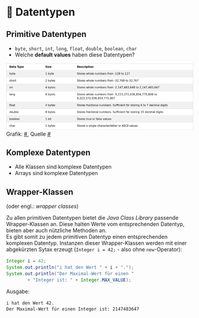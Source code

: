 # :1234: Datentypen

## Primitive Datentypen

-   `byte`, `short`, `int`, `long`, `float`, `double`, `boolean`, `char`
-   Welche **default values** haben diese Datentypen?

![primitive types overview](/assets/images/primitive-data-types.png)
Grafik: [#](/assets/images/primitive-data-types.png), Quelle [#](https://de.wikibooks.org/wiki/Java_Standard)


## Komplexe Datentypen

- Alle Klassen sind komplexe Datentypen
- Arrays sind komplexe Datentypen


## Wrapper-Klassen

(oder engl.: _wrapper classes_)

Zu allen primitiven Datentypen bietet die _Java Class Library_ passende Wrapper-Klassen an. Diese halten Werte vom entsprechenden Datentyp, bieten aber auch nützliche Methoden an.  
Es gibt somit zu jedem primitiven Datentyp einen entsprechenden komplexen Datentyp. Instanzen dieser Wrapper-Klassen werden mit einer abgekürzten Sytax erzeugt (`Integer i = 42;` - also ohne `new`-Operator):

```java
Integer i = 42;
System.out.println("i hat den Wert " + i + ".");
System.out.println("Der Maximal-Wert für einen "
        + "Integer ist: " + Integer.MAX_VALUE);
```

Ausgabe:
```
i hat den Wert 42.
Der Maximal-Wert für einen Integer ist: 2147483647
```